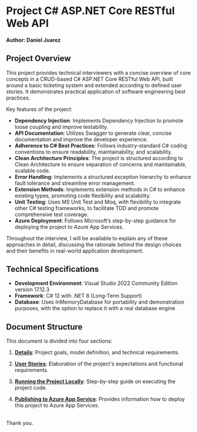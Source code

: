 # Project C# ASP.NET Core RESTful Web API
#### Author: Daniel Juarez

## Project Overview
This project provides technical interviewers with a concise overview of core concepts in a CRUD-based C# ASP.NET Core RESTful Web API, built around a basic ticketing system and extended according to defined user stories. It demonstrates practical application of software engineering best practices.

Key features of the project:
- **Dependency Injection**:  Implements Dependency Injection to promote loose coupling and improve testability.
- **API Documentation**: Utilizes Swagger to generate clear, concise documentation and improve the developer experience.
- **Adherence to C# Best Practices**: Follows industry-standard C# coding conventions to ensure readability, maintainability, and scalability.
- **Clean Architecture Principles**: The project is structured according to Clean Architecture to ensure separation of concerns and maintainable, scalable code.
- **Error Handling**: Implements a structured exception hierarchy to enhance fault tolerance and streamline error management.
- **Extension Methods**: Implements extension methods in C# to enhance existing types, promoting code flexibility and scalability.
- **Unit Testing**: Uses MS Unit Test and Moq, with flexibility to integrate other C# testing frameworks, to facilitate TDD and promote comprehensive test coverage.
- **Azure Deployment**: Follows Microsoft’s step-by-step guidance for deploying the project to Azure App Services.

Throughout the interview, I will be available to explain any of these approaches in detail, discussing the rationale behind the design choices and their benefits in real-world application development.

## Technical Specifications
- **Development Environment**: Visual Studio 2022 Community Edition version 17.12.3
- **Framework**: C# 12 with .NET 8 (Long-Term Support)
- **Database**: Uses InMemoryDatabase for portability and demonstration purposes, with the option to replace it with a real database engine

## Document Structure
This document is divided into four sections:

 1. **[Details](./docs/details.md)**: Project goals, model definition, and technical requirements.

 2. **[User Stories](./docs/user-stories.md)**: Elaboration of the project's expectations and functional requirements.

 3. **[Running the Project Locally](./docs/running-locally.md)**: Step-by-step guide on executing the project code.

 4. **[Publishing to Azure App Service](./docs/publishing-to-azure.md)**: Provides information how to deploy this project to Azure App Services.


<br/>
Thank you.
